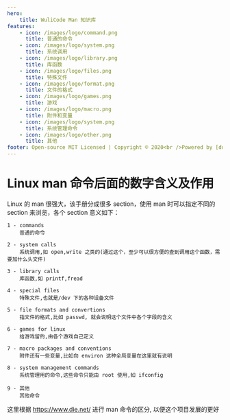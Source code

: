 ```yaml
---
hero:
    title: WuliCode Man 知识库
features:
    - icon: /images/logo/command.png
      title: 普通的命令
    - icon: /images/logo/system.png
      title: 系统调用
    - icon: /images/logo/library.png
      title: 库函数
    - icon: /images/logo/files.png
      title: 特殊文件
    - icon: /images/logo/format.png
      title: 文件的格式
    - icon: /images/logo/games.png
      title: 游戏
    - icon: /images/logo/macro.png
      title: 附件和变量
    - icon: /images/logo/system.png
      title: 系统管理命令
    - icon: /images/logo/other.png
      title: 其他
footer: Open-source MIT Licensed | Copyright © 2020<br />Powered by [dumi](https://d.umijs.org) <br/> <a href="https://beian.miit.gov.cn/" target="_blank">鲁ICP备13016276号-7</a>
---
```


# Linux man 命令后面的数字含义及作用

Linux 的 man 很强大，该手册分成很多 section，使用 man 时可以指定不同的 section 来浏览，各个 section 意义如下：

```
1 - commands
    普通的命令

2 - system calls
    系统调用,如 open,write 之类的(通过这个，至少可以很方便的查到调用这个函数，需要加什么头文件)

3 - library calls
    库函数,如 printf,fread

4 - special files
    特殊文件,也就是/dev 下的各种设备文件
    
5 - file formats and convertions
    指文件的格式,比如 passwd, 就会说明这个文件中各个字段的含义

6 - games for linux
    给游戏留的,由各个游戏自己定义

7 - macro packages and conventions
    附件还有一些变量,比如向 environ 这种全局变量在这里就有说明

8 - system management commands
    系统管理用的命令,这些命令只能由 root 使用,如 ifconfig

9 - 其他
    其他命令
```
这里根据 https://www.die.net/ 进行 man 命令的区分, 以便这个项目发展的更好
